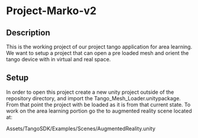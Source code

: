 # Project-Marko-v2

## Description

This is the working project of our project tango application for area learning. We want to setup a project that can open a pre loaded mesh and orient the tango device with in virtual and real space.

## Setup

In order to open this project create a new unity project outside of the repository directory, and import the Tango_Mesh_Loader.unitypackage. From that point the project with be loaded as it is from that current state. To work on the area learning portion go the to augmented reality scene located at:

Assets/TangoSDK/Examples/Scenes/AugmentedReality.unity
